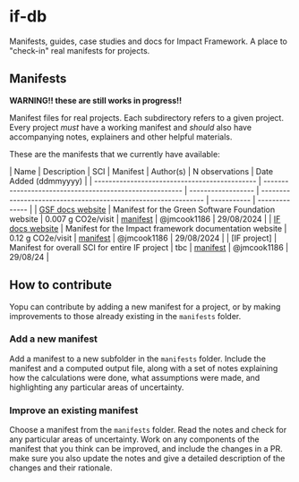 # if-db

Manifests, guides, case studies and docs for Impact Framework. 
A place to "check-in" real manifests for projects.


## Manifests

**WARNING!! these are still works in progress!!**

Manifest files for real projects. Each subdirectory refers to a given project. Every project *must* have a working manifest and *should* also have accompanying notes, explainers and other helpful materials. 

These are the manifests that we currently have available:

| Name                                          | Description                                             | SCI                | Manifest                                                       | Author(s)   | N observations | Date Added (ddmmyyyy) |
| --------------------------------------------- | ------------------------------------------------------- | ------------------ | -------------------------------------------------------------- | ----------- | -------------- |
| [GSF docs website](manifests/if-docs-website) | Manifest for the Green Software Foundation website      | 0.007 g CO2e/visit | [manifest](manifests/if-docs-website/gsf-docs-website-sci.yml) | @jmcook1186 | 29/08/2024     |
| [IF docs website](manifests/if-docs-website)  | Manifest for the Impact framework documentation website | 0.12 g CO2e/visit  | [manifest](manifests/if-docs-website/if-docs-website-sci.yml)  | @jmcook1186 | 29/08/2024     |
| [IF project]                                  | Manifest for overall SCI for entire IF project          | tbc                | [manifest](manifests/if-project/if-project-sci.yml)            | @jmcook1186 | 29/08/24       |



## How to contribute

Yopu can contribute by adding a new manifest for a project, or by making improvements to those already existing in the `manifests` folder.

### Add a new manifest

Add a manifest to a new subfolder in the `manifests` folder. Include the manifest and a computed output file, along with a set of notes explaining how the calculations were done, what assumptions were made, and highlighting any particular areas of uncertainty.


### Improve an existing manifest

Choose a manifest from the `manifests` folder. Read the notes and check for any particular areas of uncertainty. Work on any components of the manifest that you think can be improved, and include the changes in a PR. make sure you also update the notes and give a detailed description of the changes and their rationale.
